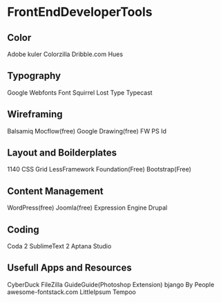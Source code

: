 # FrontEndDeveloperTools

## Color
Adobe kuler
Colorzilla
Dribble.com
Hues

## Typography
Google Webfonts
Font Squirrel
Lost Type
Typecast

## Wireframing
Balsamiq
Mocflow(free)
Google Drawing(free)
FW PS Id

## Layout and Boilderplates
1140 CSS Grid
LessFramework
Foundation(Free)
Bootstrap(Free)

## Content Management
WordPress(free)
Joomla(free)
Expression Engine
Drupal

## Coding
Coda 2
SublimeText 2
Aptana Studio

## Usefull Apps and Resources
CyberDuck
FileZilla
GuideGuide(Photoshop Extension)
bjango
By People
awesome-fontstack.com
LittleIpsum
Tempoo
